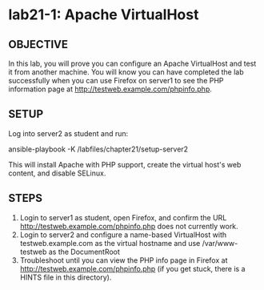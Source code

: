 # lab21-1: Apache VirtualHost
## OBJECTIVE

In this lab, you will prove you can configure an Apache VirtualHost and test it from another machine.  You will know you can have completed the lab successfully when you can use Firefox on server1 to see the PHP information page at http://testweb.example.com/phpinfo.php.

## SETUP

Log into server2 as student and run:

  ansible-playbook -K /labfiles/chapter21/setup-server2

This will install Apache with PHP support, create the virtual host's web content, and disable SELinux.

## STEPS

1.  Login to server1 as student, open Firefox, and confirm the URL http://testweb.example.com/phpinfo.php does not currently work.
1.  Login to server2 and configure a name-based VirtualHost with testweb.example.com as the virtual hostname and use /var/www-testweb as the DocumentRoot
1.  Troubleshoot until you can view the PHP info page in Firefox at http://testweb.example.com/phpinfo.php (if you get stuck, there is a HINTS file in this directory).

